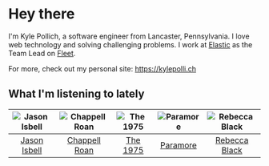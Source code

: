 # Hey there


I'm Kyle Pollich, a software engineer from Lancaster, Pennsylvania. I love web technology and solving challenging problems.
I work at [Elastic](https://www.elastic.co/) as the Team Lead on [Fleet](https://www.elastic.co/guide/en/fleet/current/fleet-overview.html).

For more, check out my personal site: https://kylepolli.ch

## What I'm listening to lately

<!-- begin artists -->
  |![Jason Isbell](https://i.scdn.co/image/ab6761610000f1789c4def51159843ebc3182b11)|![Chappell Roan](https://i.scdn.co/image/ab6761610000f178cde5a0d57c1b79de5fce6bee)|![The 1975](https://i.scdn.co/image/ab6761610000f1780c6e752cbb1e6d1416970f5a)|![Paramore](https://i.scdn.co/image/ab6761610000f178b10c34546a4ca2d7faeb8865)|![Rebecca Black](https://i.scdn.co/image/ab6761610000f17880364f157385c374b70415e6)|
  |:---:|:---:|:---:|:---:|:---:|
  |[Jason Isbell](https://open.spotify.com/artist/3Q8wgwyVVv0z4UEh1HB0KY)|[Chappell Roan](https://open.spotify.com/artist/7GlBOeep6PqTfFi59PTUUN)|[The 1975](https://open.spotify.com/artist/3mIj9lX2MWuHmhNCA7LSCW)|[Paramore](https://open.spotify.com/artist/74XFHRwlV6OrjEM0A2NCMF)|[Rebecca Black](https://open.spotify.com/artist/3Vl9fyKMIdLMswk8ai3mm9)|
<!-- end artists -->
